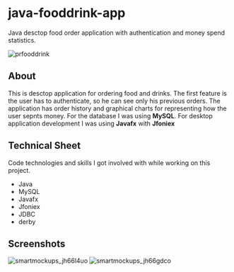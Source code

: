 # java-fooddrink-app
Java desctop food order application with authentication and money spend statistics.

![prfooddrink](https://user-images.githubusercontent.com/24749983/39996655-3c0c70bc-574e-11e8-855c-3f51f020b792.jpg)

## About ##
This is desctop application for ordering food and drinks. The first feature is the user has to authenticate, so he can see only his previous orders. The application has order history and graphical charts for representing how the user sepnts money. For the database I was using **MySQL**. For desktop application development I was using **Javafx** with **Jfoniex** 

## Technical Sheet ##
Code technologies and skills I got involved with while working on this project.

* Java
* MySQL
* Javafx 
* Jfoniex
* JDBC
* derby

## Screenshots ##

![smartmockups_jh66l4uo](https://user-images.githubusercontent.com/24749983/39996656-3c18a6c0-574e-11e8-8fbd-f6f8f6392c85.jpeg)
![smartmockups_jh66gdco](https://user-images.githubusercontent.com/24749983/39996657-3c29496c-574e-11e8-8a93-237d12576ded.jpeg)

